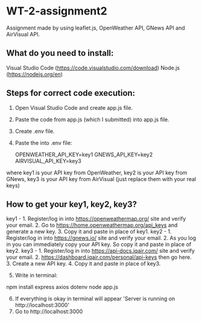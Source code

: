 # WT-2-assignment2
Assignment made by using leaflet.js, OpenWeather API, GNews API and AirVisual API. 
## What do you need to install:
Visual Studio Code (https://code.visualstudio.com/download)
Node.js (https://nodejs.org/en)
## Steps for correct code execution:
1. Open Visual Studio Code and create app.js file.
2. Paste the code from app.js (which I submitted) into app.js file.
3. Create .env file.
4. Paste the into .env file:
   
   OPENWEATHER_API_KEY=key1
   GNEWS_API_KEY=key2
   AIRVISUAL_API_KEY=key3
   
where key1 is your API key from OpenWeather, key2 is your API key from GNews, key3 is your API key from AirVisual (just replace them with your real keys)

## How to get your key1, key2, key3?
key1 - 1. Register/log in into https://openweathermap.org/ site and verify your email.
       2. Go to https://home.openweathermap.org/api_keys and generate a new key.
       3. Copy it and paste in place of key1.
key2 - 1. Register/log in into https://gnews.io/ site and verify your email.
       2. As you log in you can immediately copy your API key. So copy it and paste in place of key2.
key3 - 1. Register/log in into https://api-docs.iqair.com/ site and verify your email.
       2. https://dashboard.iqair.com/personal/api-keys then go here.
       3. Create a new API key.
       4. Copy it and paste in place of key3.

5. Write in terminal:

npm install express axios dotenv
node app.js

6. If everything is okay in terminal will appear 'Server is running on http://localhost:3000'
7. Go to http://localhost:3000

